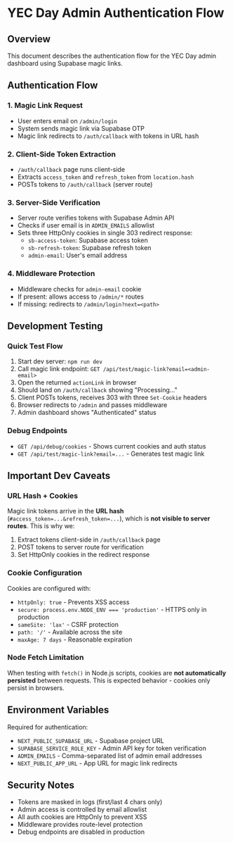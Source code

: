 # YEC Day Admin Authentication Flow

## Overview

This document describes the authentication flow for the YEC Day admin dashboard using Supabase magic links.

## Authentication Flow

### 1. Magic Link Request
- User enters email on `/admin/login`
- System sends magic link via Supabase OTP
- Magic link redirects to `/auth/callback` with tokens in URL hash

### 2. Client-Side Token Extraction
- `/auth/callback` page runs client-side
- Extracts `access_token` and `refresh_token` from `location.hash`
- POSTs tokens to `/auth/callback` (server route)

### 3. Server-Side Verification
- Server route verifies tokens with Supabase Admin API
- Checks if user email is in `ADMIN_EMAILS` allowlist
- Sets three HttpOnly cookies in single 303 redirect response:
  - `sb-access-token`: Supabase access token
  - `sb-refresh-token`: Supabase refresh token  
  - `admin-email`: User's email address

### 4. Middleware Protection
- Middleware checks for `admin-email` cookie
- If present: allows access to `/admin/*` routes
- If missing: redirects to `/admin/login?next=<path>`

## Development Testing

### Quick Test Flow
1. Start dev server: `npm run dev`
2. Call magic link endpoint: `GET /api/test/magic-link?email=<admin-email>`
3. Open the returned `actionLink` in browser
4. Should land on `/auth/callback` showing "Processing..."
5. Client POSTs tokens, receives 303 with three `Set-Cookie` headers
6. Browser redirects to `/admin` and passes middleware
7. Admin dashboard shows "Authenticated" status

### Debug Endpoints
- `GET /api/debug/cookies` - Shows current cookies and auth status
- `GET /api/test/magic-link?email=...` - Generates test magic link

## Important Dev Caveats

### URL Hash + Cookies
Magic link tokens arrive in the **URL hash** (`#access_token=...&refresh_token=...`), which is **not visible to server routes**. This is why we:

1. Extract tokens client-side in `/auth/callback` page
2. POST tokens to server route for verification
3. Set HttpOnly cookies in the redirect response

### Cookie Configuration
Cookies are configured with:
- `httpOnly: true` - Prevents XSS access
- `secure: process.env.NODE_ENV === 'production'` - HTTPS only in production
- `sameSite: 'lax'` - CSRF protection
- `path: '/'` - Available across the site
- `maxAge: 7 days` - Reasonable expiration

### Node Fetch Limitation
When testing with `fetch()` in Node.js scripts, cookies are **not automatically persisted** between requests. This is expected behavior - cookies only persist in browsers.

## Environment Variables

Required for authentication:
- `NEXT_PUBLIC_SUPABASE_URL` - Supabase project URL
- `SUPABASE_SERVICE_ROLE_KEY` - Admin API key for token verification
- `ADMIN_EMAILS` - Comma-separated list of admin email addresses
- `NEXT_PUBLIC_APP_URL` - App URL for magic link redirects

## Security Notes

- Tokens are masked in logs (first/last 4 chars only)
- Admin access is controlled by email allowlist
- All auth cookies are HttpOnly to prevent XSS
- Middleware provides route-level protection
- Debug endpoints are disabled in production
